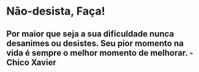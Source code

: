 # Não-desista, Faça!

## Por maior que seja a sua dificuldade nunca desanimes ou desistes. Seu pior momento na vida é sempre o melhor momento de melhorar. - Chico Xavier